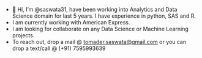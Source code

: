 - 👋 Hi, I’m @saswata31, have been working into Analytics and Data Science domain for last 5 years. I have experience in python, SAS and R.
- I am currently working with American Express.
- I am looking for collaborate on any Data Science or Machine Learning projects.
- To reach out, drop a mail @ tomader.saswata@gmail.com or you can drop a text/call @ (+91) 7595993639

<!---
saswata31/saswata31 is a ✨ special ✨ repository because its `README.md` (this file) appears on your GitHub profile.
You can click the Preview link to take a look at your changes.
--->
